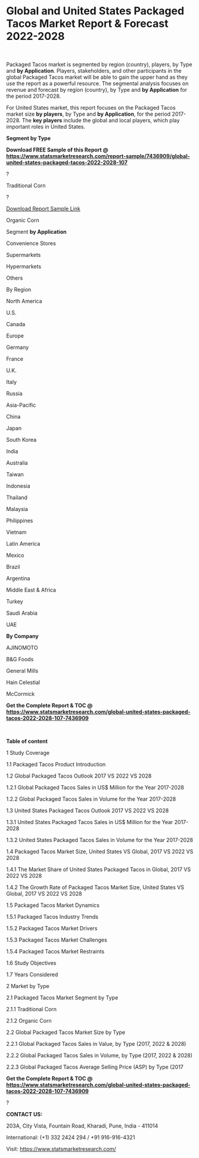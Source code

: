 <h1>Global and United States Packaged Tacos Market Report & Forecast 2022-2028</h1><br/><p>Packaged Tacos market is segmented by region (country), players, by Type and <strong>by Application</strong>. Players, stakeholders, and other participants in the global Packaged Tacos market will be able to gain the upper hand as they use the report as a powerful resource. The segmental analysis focuses on revenue and forecast by region (country), by Type and <strong>by Application</strong> for the period 2017-2028.</p>
 
 
 
 <p>For United States market, this report focuses on the Packaged Tacos market size <strong>by players</strong>, by Type and <strong>by Application</strong>, for the period 2017-2028. The <strong>key players</strong> include the global and local players, which play important roles in United States.</p>
 
 
 
 <p><strong>Segment by Type</strong></p>
 
 
 
 <div><b>Download FREE Sample of this Report @ <a href="https://www.statsmarketresearch.com/download-free-sample/7436909/global-united-states-packaged-tacos-2022-2028-107">https://www.statsmarketresearch.com/report-sample/7436909/global-united-states-packaged-tacos-2022-2028-107</a></b></div>
 
 
 
 <p>? </p>
 
 
 
 <p>Traditional Corn</p>
 
 
 
 <p>? </p>
 
 
 
 <p><a href="https://www.statsmarketresearch.com/download-free-sample/7436909/global-united-states-packaged-tacos-2022-2028-107">Download Report Sample Link</a></p>
 
 
 
 <p>Organic Corn</p>
 
 
 
 <p>Segment <strong>by Application</strong></p>
 
 
 
 <p>Convenience Stores</p>
 
 
 
 <p>Supermarkets</p>
 
 
 
 <p>Hypermarkets</p>
 
 
 
 <p>Others</p>
 
 
 
 <p>By Region</p>
 
 
 
 <p>North America</p>
 
 
 
 <p>U.S.</p>
 
 
 
 <p>Canada</p>
 
 
 
 <p>Europe</p>
 
 
 
 <p>Germany</p>
 
 
 
 <p>France</p>
 
 
 
 <p>U.K.</p>
 
 
 
 <p>Italy</p>
 
 
 
 <p>Russia</p>
 
 
 
 <p>Asia-Pacific</p>
 
 
 
 <p>China</p>
 
 
 
 <p>Japan</p>
 
 
 
 <p>South Korea</p>
 
 
 
 <p>India</p>
 
 
 
 <p>Australia</p>
 
 
 
 <p>Taiwan</p>
 
 
 
 <p>Indonesia</p>
 
 
 
 <p>Thailand</p>
 
 
 
 <p>Malaysia</p>
 
 
 
 <p>Philippines</p>
 
 
 
 <p>Vietnam</p>
 
 
 
 <p>Latin America</p>
 
 
 
 <p>Mexico</p>
 
 
 
 <p>Brazil</p>
 
 
 
 <p>Argentina</p>
 
 
 
 <p>Middle East & Africa</p>
 
 
 
 <p>Turkey</p>
 
 
 
 <p>Saudi Arabia</p>
 
 
 
 <p>UAE</p>
 
 
 
 <p><strong>By Company</strong></p>
 
 
 
 <p>AJINOMOTO</p>
 
 
 
 <p>B&G Foods</p>
 
 
 
 <p>General Mills</p>
 
 
 
 <p>Hain Celestial</p>
 
 
 
 <p>McCormick</p>
 
 
 
 <div><b>Get the Complete Report & TOC @ <a href="https://www.statsmarketresearch.com/global-united-states-packaged-tacos-2022-2028-107-7436909">https://www.statsmarketresearch.com/global-united-states-packaged-tacos-2022-2028-107-7436909</a></b></div>
 
 
 
 <p><br />
 
 <b>Table of content</b></p>
 
 
 
 <p>1 Study Coverage<br />
 
 1.1 Packaged Tacos Product Introduction<br />
 
 1.2 Global Packaged Tacos Outlook 2017 VS 2022 VS 2028<br />
 
 1.2.1 Global Packaged Tacos Sales in US$ Million for the Year 2017-2028<br />
 
 1.2.2 Global Packaged Tacos Sales in Volume for the Year 2017-2028<br />
 
 1.3 United States Packaged Tacos Outlook 2017 VS 2022 VS 2028<br />
 
 1.3.1 United States Packaged Tacos Sales in US$ Million for the Year 2017-2028<br />
 
 1.3.2 United States Packaged Tacos Sales in Volume for the Year 2017-2028<br />
 
 1.4 Packaged Tacos Market Size, United States VS Global, 2017 VS 2022 VS 2028<br />
 
 1.4.1 The Market Share of United States Packaged Tacos in Global, 2017 VS 2022 VS 2028<br />
 
 1.4.2 The Growth Rate of Packaged Tacos Market Size, United States VS Global, 2017 VS 2022 VS 2028<br />
 
 1.5 Packaged Tacos Market Dynamics<br />
 
 1.5.1 Packaged Tacos Industry Trends<br />
 
 1.5.2 Packaged Tacos Market Drivers<br />
 
 1.5.3 Packaged Tacos Market Challenges<br />
 
 1.5.4 Packaged Tacos Market Restraints<br />
 
 1.6 Study Objectives<br />
 
 1.7 Years Considered<br />
 
 2 Market by Type<br />
 
 2.1 Packaged Tacos Market Segment by Type<br />
 
 2.1.1 Traditional Corn<br />
 
 2.1.2 Organic Corn<br />
 
 2.2 Global Packaged Tacos Market Size by Type<br />
 
 2.2.1 Global Packaged Tacos Sales in Value, by Type (2017, 2022 & 2028)<br />
 
 2.2.2 Global Packaged Tacos Sales in Volume, by Type (2017, 2022 & 2028)<br />
 
 2.2.3 Global Packaged Tacos Average Selling Price (ASP) by Type (2017</p>
 
 
 
 <div><b>Get the Complete Report & TOC @ <a href="https://www.statsmarketresearch.com/global-united-states-packaged-tacos-2022-2028-107-7436909">https://www.statsmarketresearch.com/global-united-states-packaged-tacos-2022-2028-107-7436909</a></b></div>
 
 
 
 <p>? </p>
 
 
 
 <p><b>CONTACT US:</b><br />
 
 203A, City Vista, Fountain Road, Kharadi, Pune, India - 411014<br />
 
 International: (+1) 332 2424 294 / +91 916-916-4321<br />
 
 Visit: <a href="https://www.statsmarketresearch.com/">https://www.statsmarketresearch.com/</a></p>
